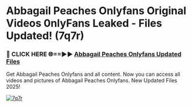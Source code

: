 # Abbagail Peaches Onlyfans Original Videos 0nlyFans Leaked - Files Updated! (7q7r)

<h3>🔴 CLICK HERE 🌐==►► <a href="https://best4dudes.click/HH4t6V" rel="nofollow">Abbagail Peaches Onlyfans Updated Files</a></h3>

Get Abbagail Peaches Onlyfans and all content. Now you can access all videos and pictures of Abbagail Peaches Onlyfans. New Updated Files 2025!

[![7q7r](https://github.com/user-attachments/assets/8c521d6e-e6e3-4a75-9320-d58ab9d79d5b)](https://best4dudes.click/HH4t6V)
